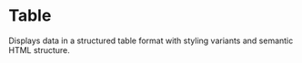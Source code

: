 # Table

Displays data in a structured table format with styling variants and semantic HTML structure.